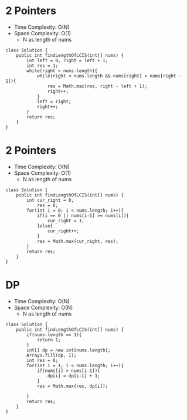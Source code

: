 # 2 Pointers
* Time Complexity: O(N)
* Space Complexity: O(1)
	* N as length of nums
```
class Solution {
    public int findLengthOfLCIS(int[] nums) {
        int left = 0, right = left + 1;
        int res = 1;
        while(right < nums.length){
            while(right < nums.length && nums[right] > nums[right - 1]){
                res = Math.max(res, right - left + 1);
                right++;
            }
            left = right;
            right++;
        }
        return res;
    }
}
```
# 2 Pointers
* Time Complexity: O(N)
* Space Complexity: O(1)
	* N as length of nums
```
class Solution {
    public int findLengthOfLCIS(int[] nums) {
        int cur_right = 0, 
            res = 0;
        for(int i = 0; i < nums.length; i++){
            if(i == 0 || nums[i-1] >= nums[i]){
                cur_right = 1;
            }else{
                cur_right++;
            }
            res = Math.max(cur_right, res);
        }
        return res;
    }
}
```
# DP
* Time Complexity: O(N)
* Space Complexity: O(N)
	* N as length of nums
```
class Solution {
    public int findLengthOfLCIS(int[] nums) {
        if(nums.length == 1){
            return 1;
        }
        int[] dp = new int[nums.length];
        Arrays.fill(dp, 1);
        int res = 0;
        for(int i = 1; i < nums.length; i++){
            if(nums[i] > nums[i-1]){
                dp[i] = dp[i-1] + 1;
            }
            res = Math.max(res, dp[i]);
            
        }
        return res;
    }
}
```